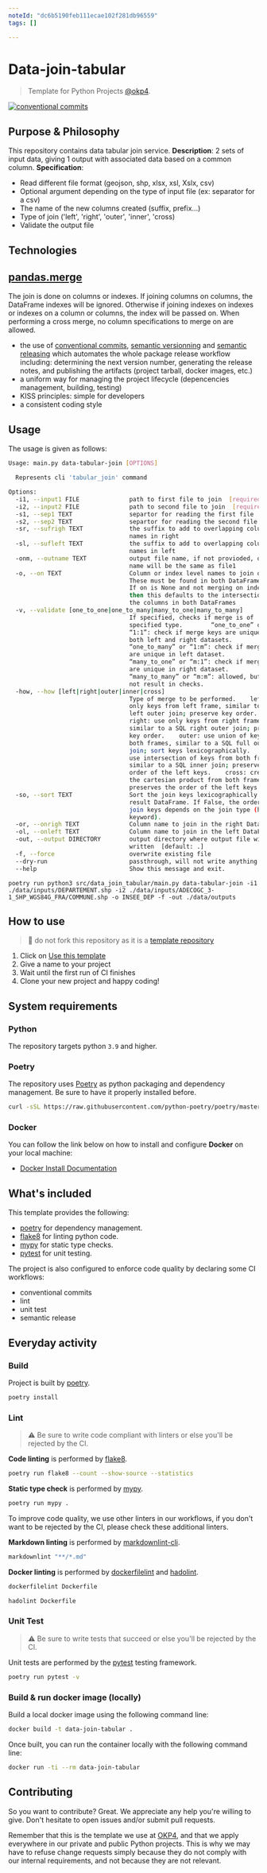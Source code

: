 ```yaml
---
noteId: "dc6b5190feb111ecae102f281db96559"
tags: []

---
```


# Data-join-tabular

> Template for Python Projects [@okp4](okp4.com).

[![conventional commits](https://img.shields.io/badge/Conventional%20Commits-1.0.0-yellow.svg)](https://conventionalcommits.org)

## Purpose & Philosophy

This repository contains data tabular join service.
**Description**:
2 sets of input data, giving 1 output with associated data based on a common column.
**Specification**:

- Read different file format (geojson, shp, xlsx, xsl, Xslx, csv)
- Optional argument depending on the type of input file (ex: separator for a csv)
- The name of the new columns created (suffix, prefix...)
- Type of join ('left', 'right', 'outer', 'inner', 'cross)
- Validate the output file

## Technologies

## [pandas.merge](https://pandas.pydata.org/docs/reference/api/pandas.merge.html)

The join is done on columns or indexes. If joining columns on columns, the DataFrame indexes will be ignored. Otherwise if joining indexes on indexes or indexes on a column or columns, the index will be passed on. When performing a cross merge, no column specifications to merge on are allowed.

- the use of [conventional commits](https://www.conventionalcommits.org/en/v1.0.0/), [semantic versionning](https://semver.org/) and [semantic releasing](https://github.com/cycjimmy/semantic-release-action) which automates the whole package release workflow including: determining the next version number, generating the release notes, and publishing the artifacts (project tarball, docker images, etc.)
- a uniform way for managing the project lifecycle (depencencies management, building, testing)
- KISS principles: simple for developers
- a consistent coding style
  
## Usage

The usage is given as follows:

```sh
Usage: main.py data-tabular-join [OPTIONS]

  Represents cli 'tabular_join' command

Options:
  -i1, --input1 FILE              path to first file to join  [required]
  -i2, --input2 FILE              path to second file to join  [required]
  -s1, --sep1 TEXT                separtor for reading the first file
  -s2, --sep2 TEXT                separtor for reading the second file
  -sr, --sufrigh TEXT             the suffix to add to overlapping column
                                  names in right
  -sl, --sufleft TEXT             the suffix to add to overlapping column
                                  names in left
  -onm, --outname TEXT            output file name, if not provioded, output
                                  name will be the same as file1
  -o, --on TEXT                   Column or index level names to join on.
                                  These must be found in both DataFrames.
                                  If on is None and not merging on indexes
                                  then this defaults to the intersection of
                                  the columns in both DataFrames
  -v, --validate [one_to_one|one_to_many|many_to_one|many_to_many]
                                  If specified, checks if merge is of
                                  specified type.        “one_to_one” or
                                  “1:1”: check if merge keys are unique in
                                  both left and right datasets.
                                  “one_to_many” or “1:m”: check if merge keys
                                  are unique in left dataset.
                                  “many_to_one” or “m:1”: check if merge keys
                                  are unique in right dataset.
                                  “many_to_many” or “m:m”: allowed, but does
                                  not result in checks.
  -how, --how [left|right|outer|inner|cross]
                                  Type of merge to be performed.    left: use
                                  only keys from left frame, similar to a SQL
                                  left outer join; preserve key order.
                                  right: use only keys from right frame,
                                  similar to a SQL right outer join; preserve
                                  key order.    outer: use union of keys from
                                  both frames, similar to a SQL full outer
                                  join; sort keys lexicographically.    inner:
                                  use intersection of keys from both frames,
                                  similar to a SQL inner join; preserve the
                                  order of the left keys.    cross: creates
                                  the cartesian product from both frames,
                                  preserves the order of the left keys.
  -so, --sort TEXT                Sort the join keys lexicographically in the
                                  result DataFrame. If False, the order of the
                                  join keys depends on the join type (how
                                  keyword).
  -or, --onrigh TEXT              Column name to join in the right DataFrame.
  -ol, --onleft TEXT              Column name to join in the left DataFrame
  -out, --output DIRECTORY        output directory where output file will be
                                  written  [default: .]
  -f, --force                     overwrite existing file
  --dry-run                       passthrough, will not write anything
  --help                          Show this message and exit.

```

```shell
poetry run python3 src/data_join_tabular/main.py data-tabular-join -i1 ./data/inputs/DEPARTEMENT.shp -i2 ./data/inputs/ADECOGC_3-1_SHP_WGS84G_FRA/COMMUNE.shp -o INSEE_DEP -f -out ./data/outputs
```

## How to use

> 🚨 do not fork this repository as it is a [template repository](https://docs.github.com/en/repositories/creating-and-managing-repositories/creating-a-repository-from-a-template)

1. Click on [Use this template](https://github.com/okp4/template-python/generate)
2. Give a name to your project
3. Wait until the first run of CI finishes
4. Clone your new project and happy coding!

## System requirements

### Python

The repository targets python `3.9` and higher.

### Poetry

The repository uses [Poetry](https://python-poetry.org) as python packaging and dependency management. Be sure to have it properly installed before.

```sh
curl -sSL https://raw.githubusercontent.com/python-poetry/poetry/master/get-poetry.py | python -
```

### Docker

You can follow the link below on how to install and configure **Docker** on your local machine:

- [Docker Install Documentation](https://docs.docker.com/install/)

## What's included

This template provides the following:

- [poetry](https://python-poetry.org) for dependency management.
- [flake8](https://flake8.pycqa.org) for linting python code.
- [mypy](http://mypy-lang.org/) for static type checks.
- [pytest](https://docs.pytest.org) for unit testing.

The project is also configured to enforce code quality by declaring some CI workflows:

- conventional commits
- lint
- unit test
- semantic release

## Everyday activity

### Build

Project is built by [poetry](https://python-poetry.org).

```sh
poetry install
```

### Lint

> ⚠️ Be sure to write code compliant with linters or else you'll be rejected by the CI.

**Code linting** is performed by [flake8](https://flake8.pycqa.org).

```sh
poetry run flake8 --count --show-source --statistics
```

**Static type check** is performed by [mypy](http://mypy-lang.org/).

```sh
poetry run mypy .
```

To improve code quality, we use other linters in our workflows, if you don't want to be rejected by the CI,
please check these additional linters.

**Markdown linting** is performed by [markdownlint-cli](https://github.com/igorshubovych/markdownlint-cli).

```sh
markdownlint "**/*.md"  
```

**Docker linting** is performed by [dockerfilelint](https://github.com/replicatedhq/dockerfilelint) and
[hadolint](https://github.com/hadolint/hadolint).

```sh
dockerfilelint Dockerfile
```

```sh
hadolint Dockerfile
```

### Unit Test

> ⚠️ Be sure to write tests that succeed or else you'll be rejected by the CI.

Unit tests are performed by the [pytest](https://docs.pytest.org) testing framework.

```sh
poetry run pytest -v
```

### Build & run docker image (locally)

Build a local docker image using the following command line:

```sh
docker build -t data-join-tabular .
```

Once built, you can run the container locally with the following command line:

```sh
docker run -ti --rm data-join-tabular
```

## Contributing

So you want to contribute? Great. We appreciate any help you're willing to give. Don't hesitate to open issues and/or submit pull requests.

Remember that this is the template we use at [OKP4](okp4.com/), and that we apply everywhere in our private and public Python projects. This is why we may have to refuse change requests simply because they do not comply with our internal requirements, and not because they are not relevant.
